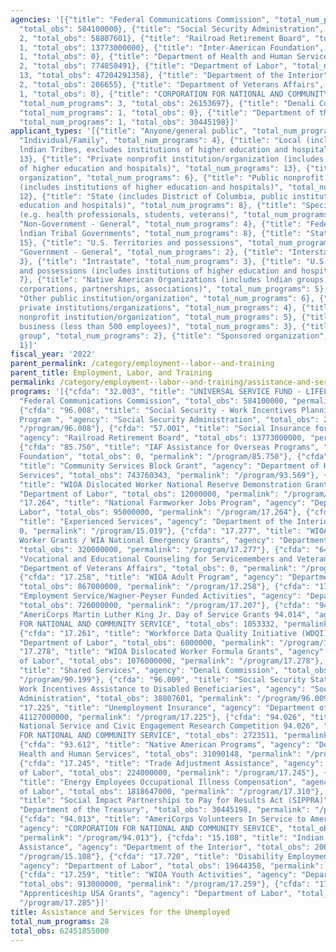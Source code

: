 ```yaml
---
agencies: '[{"title": "Federal Communications Commission", "total_num_programs": 1,
  "total_obs": 584100000}, {"title": "Social Security Administration", "total_num_programs":
  2, "total_obs": 58807601}, {"title": "Railroad Retirement Board", "total_num_programs":
  1, "total_obs": 13773000000}, {"title": "Inter-American Foundation", "total_num_programs":
  1, "total_obs": 0}, {"title": "Department of Health and Human Services", "total_num_programs":
  2, "total_obs": 774850491}, {"title": "Department of Labor", "total_num_programs":
  13, "total_obs": 47204291358}, {"title": "Department of the Interior", "total_num_programs":
  2, "total_obs": 206655}, {"title": "Department of Veterans Affairs", "total_num_programs":
  1, "total_obs": 0}, {"title": "CORPORATION FOR NATIONAL AND COMMUNITY SERVICE",
  "total_num_programs": 3, "total_obs": 26153697}, {"title": "Denali Commission",
  "total_num_programs": 1, "total_obs": 0}, {"title": "Department of the Treasury",
  "total_num_programs": 1, "total_obs": 30445198}]'
applicant_types: '[{"title": "Anyone/general public", "total_num_programs": 3}, {"title":
  "Individual/Family", "total_num_programs": 4}, {"title": "Local (includes State-designated
  lndian Tribes, excludes institutions of higher education and hospitals", "total_num_programs":
  13}, {"title": "Private nonprofit institution/organization (includes institutions
  of higher education and hospitals)", "total_num_programs": 13}, {"title": "Profit
  organization", "total_num_programs": 6}, {"title": "Public nonprofit institution/organization
  (includes institutions of higher education and hospitals)", "total_num_programs":
  12}, {"title": "State (includes District of Columbia, public institutions of higher
  education and hospitals)", "total_num_programs": 8}, {"title": "Specialized group
  (e.g. health professionals, students, veterans)", "total_num_programs": 2}, {"title":
  "Non-Government - General", "total_num_programs": 4}, {"title": "Federally Recognized
  lndian Tribal Governments", "total_num_programs": 8}, {"title": "State", "total_num_programs":
  15}, {"title": "U.S. Territories and possessions", "total_num_programs": 9}, {"title":
  "Government - General", "total_num_programs": 2}, {"title": "Interstate", "total_num_programs":
  3}, {"title": "Intrastate", "total_num_programs": 3}, {"title": "U.S. Territories
  and possessions (includes institutions of higher education and hospitals)", "total_num_programs":
  7}, {"title": "Native American Organizations (includes lndian groups, cooperatives,
  corporations, partnerships, associations)", "total_num_programs": 5}, {"title":
  "Other public institution/organization", "total_num_programs": 6}, {"title": "Other
  private institutions/organizations", "total_num_programs": 4}, {"title": "Quasi-public
  nonprofit institution/organization", "total_num_programs": 5}, {"title": "Small
  business (less than 500 employees)", "total_num_programs": 3}, {"title": "Minority
  group", "total_num_programs": 2}, {"title": "Sponsored organization", "total_num_programs":
  1}]'
fiscal_year: '2022'
parent_permalink: /category/employment--labor--and-training
parent_title: Employment, Labor, and Training
permalink: /category/employment--labor--and-training/assistance-and-services-for-the-unemployed
programs: '[{"cfda": "32.003", "title": "UNIVERSAL SERVICE FUND - LIFELINE", "agency":
  "Federal Communications Commission", "total_obs": 584100000, "permalink": "/program/32.003"},
  {"cfda": "96.008", "title": "Social Security - Work Incentives Planning and Assistance
  Program ", "agency": "Social Security Administration", "total_obs": 20000000, "permalink":
  "/program/96.008"}, {"cfda": "57.001", "title": "Social Insurance for Railroad Workers",
  "agency": "Railroad Retirement Board", "total_obs": 13773000000, "permalink": "/program/57.001"},
  {"cfda": "85.750", "title": "IAF Assistance for Overseas Programs", "agency": "Inter-American
  Foundation", "total_obs": 0, "permalink": "/program/85.750"}, {"cfda": "93.569",
  "title": "Community Services Block Grant", "agency": "Department of Health and Human
  Services", "total_obs": 743760343, "permalink": "/program/93.569"}, {"cfda": "17.280",
  "title": "WIOA Dislocated Worker National Reserve Demonstration Grants", "agency":
  "Department of Labor", "total_obs": 12000000, "permalink": "/program/17.280"}, {"cfda":
  "17.264", "title": "National Farmworker Jobs Program", "agency": "Department of
  Labor", "total_obs": 95000000, "permalink": "/program/17.264"}, {"cfda": "15.019",
  "title": "Experienced Services", "agency": "Department of the Interior", "total_obs":
  0, "permalink": "/program/15.019"}, {"cfda": "17.277", "title": "WIOA National Dislocated
  Worker Grants / WIA National Emergency Grants", "agency": "Department of Labor",
  "total_obs": 320000000, "permalink": "/program/17.277"}, {"cfda": "64.125", "title":
  "Vocational and Educational Counseling for Servicemembers and Veterans", "agency":
  "Department of Veterans Affairs", "total_obs": 0, "permalink": "/program/64.125"},
  {"cfda": "17.258", "title": "WIOA Adult Program", "agency": "Department of Labor",
  "total_obs": 867000000, "permalink": "/program/17.258"}, {"cfda": "17.207", "title":
  "Employment Service/Wagner-Peyser Funded Activities", "agency": "Department of Labor",
  "total_obs": 726000000, "permalink": "/program/17.207"}, {"cfda": "94.014", "title":
  "AmeriCorps Martin Luther King Jr. Day of Service Grants 94.014", "agency": "CORPORATION
  FOR NATIONAL AND COMMUNITY SERVICE", "total_obs": 1053332, "permalink": "/program/94.014"},
  {"cfda": "17.261", "title": "Workforce Data Quality Initiative (WDQI)", "agency":
  "Department of Labor", "total_obs": 6000000, "permalink": "/program/17.261"}, {"cfda":
  "17.278", "title": "WIOA Dislocated Worker Formula Grants", "agency": "Department
  of Labor", "total_obs": 1076000000, "permalink": "/program/17.278"}, {"cfda": "90.199",
  "title": "Shared Services", "agency": "Denali Commission", "total_obs": 0, "permalink":
  "/program/90.199"}, {"cfda": "96.009", "title": "Social Security State Grants for
  Work Incentives Assistance to Disabled Beneficiaries", "agency": "Social Security
  Administration", "total_obs": 38807601, "permalink": "/program/96.009"}, {"cfda":
  "17.225", "title": "Unemployment Insurance", "agency": "Department of Labor", "total_obs":
  41127000000, "permalink": "/program/17.225"}, {"cfda": "94.026", "title": "AmeriCorps
  National Service and Civic Engagement Research Competition 94.026", "agency": "CORPORATION
  FOR NATIONAL AND COMMUNITY SERVICE", "total_obs": 2723511, "permalink": "/program/94.026"},
  {"cfda": "93.612", "title": "Native American Programs", "agency": "Department of
  Health and Human Services", "total_obs": 31090148, "permalink": "/program/93.612"},
  {"cfda": "17.245", "title": "Trade Adjustment Assistance", "agency": "Department
  of Labor", "total_obs": 224000000, "permalink": "/program/17.245"}, {"cfda": "17.310",
  "title": "Energy Employees Occupational Illness Compensation", "agency": "Department
  of Labor", "total_obs": 1818647000, "permalink": "/program/17.310"}, {"cfda": "21.017",
  "title": "Social Impact Partnerships to Pay for Results Act (SIPPRA)", "agency":
  "Department of the Treasury", "total_obs": 30445198, "permalink": "/program/21.017"},
  {"cfda": "94.013", "title": "AmeriCorps Volunteers In Service to America 94.013",
  "agency": "CORPORATION FOR NATIONAL AND COMMUNITY SERVICE", "total_obs": 22376854,
  "permalink": "/program/94.013"}, {"cfda": "15.108", "title": "Indian Employment
  Assistance", "agency": "Department of the Interior", "total_obs": 206655, "permalink":
  "/program/15.108"}, {"cfda": "17.720", "title": "Disability Employment Policy Development",
  "agency": "Department of Labor", "total_obs": 19644358, "permalink": "/program/17.720"},
  {"cfda": "17.259", "title": "WIOA Youth Activities", "agency": "Department of Labor",
  "total_obs": 913000000, "permalink": "/program/17.259"}, {"cfda": "17.285", "title":
  "Apprenticeship USA Grants", "agency": "Department of Labor", "total_obs": 0, "permalink":
  "/program/17.285"}]'
title: Assistance and Services for the Unemployed
total_num_programs: 28
total_obs: 62451855000
---
```

